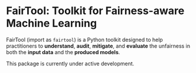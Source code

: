 # FairTool: Toolkit for Fairness-aware Machine Learning

FairTool (import as ``fairtool``) is a Python toolkit designed to help practitioners to **understand**, **audit**, **mitigate**, and **evaluate** the unfairness in both the **input data** and the **produced models**. 

This package is currently under active development.